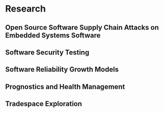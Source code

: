 # Research

## Open Source Software Supply Chain Attacks on Embedded  Systems Software

## Software Security Testing

## Software Reliability Growth Models

## Prognostics and Health Management


## Tradespace Exploration




